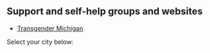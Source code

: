 ## Support and self-help groups and websites
* [Transgender Michigan](https://www.transgendermichigan.org)

Select your city below:
